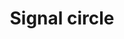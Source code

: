---
title: Signal circle
tags: ["signal", "circle", "communication", "connectivity", "network", "reception", "transmission"]
icon: signal-circle
svg: '<svg xmlns="http://www.w3.org/2000/svg" width="24" height="24" fill="none" viewBox="0 0 24 24" stroke-width="1.5" stroke-linecap="round" stroke-linejoin="round" stroke="currentColor"><path d="M9 13.5v-3m3 4.5V9m3 4.5v-3m6 1.5a9 9 0 1 1-18 0 9 9 0 0 1 18 0"/></svg>'
---